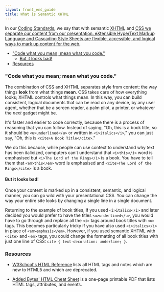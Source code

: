 ```yaml
---
layout: front_end_guide
title: What is Semantic XHTML
---
```

In our [Coding Standards](coding-standards), we say that with semantic <abbr title="Extensible HyperText Markup Language">XHTML</abbr> and <abbr title="Cascading Style Sheets">CSS</acronym> we separate our content from our presentation. eXtensible HyperText Markup Language and Cascading Style Sheets are flexible, accessible, and logical ways to mark up content for the web.

* ["Code what you mean; mean what you code."](#code-what-you-mean)
    * [But it looks bad!](#but-it-looks-bad)
* [Resources](#resources)

<h3 id="code-what-you-mean">"Code what you mean; mean what you code."</h3>

The combination of CSS and XHTML separates style from content: the way things **look** from what things **mean**. CSS takes care of how everything looks; XHTML controls what things mean. In this way, you can build consistent, logical documents that can be read on any device, by any user agent, whether that be a screen reader, a palm pilot, a printer, or whatever the *next* gadget might be.

It's faster and easier to code correctly, because there is a process of reasoning that you can follow. Instead of saying, "Oh, this is a book title, so it should be `<u>underlined</u>` or written in `<i>italics</i>`," you can just say, "Oh, this is `<cite>A Book Title</cite>`."

We do this because, while people can use context to understand why text has been italicized, computers can't understand that `<i>this</i>` word is emphasised but `<i>The Lord of the Rings</i>` is a book. You have to tell them that `<em>this</em>` word is emphasised and `<cite>The Lord of the Rings</cite>` is a book.

<h4 id="but-it-looks-bad">But it looks bad!</h4>

Once your content is marked up in a consistent, semantic, and logical manner, you can go wild with your presentational CSS. You can change the way your entire site looks by changing a single line in a single document. 

Returning to the example of book titles, if you used `<i>italics</i>` and later decided you would prefer to have the titles `<u>underlined</u>`, you would have to go through and replace all the `<i>` tags around book titles with `<u>` tags. This becomes particularly tricky if you have also used `<i>italics</i>` in place of `<em>emphasis</em>`. However, if you used semantic XHTML with `<cite>` and `<em>` tags, you could change the formatting of all book titles with just one line of CSS: `cite { text-decoration: underline; }`.

<h3 id="resources">Resources</h3>

* [W3School's HTML Reference](http://www.w3schools.com/tags/default.asp) lists all HTML tags and notes which are new to HTML5 and which are deprecated.

* [Added Bytes' HTML Cheat Sheet](http://www.addedbytes.com/cheat-sheets/html-cheat-sheet/) is a one-page printable PDF that lists HTML tags, attributes, and events.